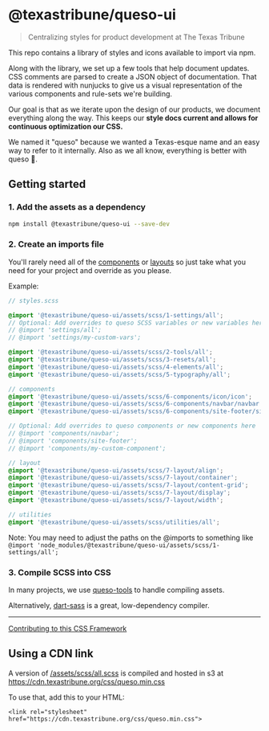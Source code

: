 # @texastribune/queso-ui
> Centralizing styles for product development at The Texas Tribune

This repo contains a library of styles and icons available to import via npm.

Along with the library, we set up a few tools that help document updates. CSS comments are parsed to create a JSON object of documentation. That data is rendered with nunjucks to give us a visual representation of the various components and rule-sets we're building.

Our goal is that as we iterate upon the design of our products, we document everything along the way. This keeps our **style docs current and allows for continuous optimization our CSS.**

We named it "queso" because we wanted a Texas-esque name and an easy way to refer to it internally. Also as we all know, everything is better with queso 🧀.



## Getting started

### 1. Add the assets as a dependency
```sh
npm install @texastribune/queso-ui --save-dev
```

### 2. Create an imports file

You'll rarely need all of the [components](https://texastribune.github.io/queso-ui/pages/components/index.html) or [layouts](https://texastribune.github.io/queso-ui/pages/layout/index.html) so just take what you need for your project and override as you please.

Example:
```scss
// styles.scss

@import '@texastribune/queso-ui/assets/scss/1-settings/all';
// Optional: Add overrides to queso SCSS variables or new variables here
// @import 'settings/all';
// @import 'settings/my-custom-vars';

@import '@texastribune/queso-ui/assets/scss/2-tools/all';
@import '@texastribune/queso-ui/assets/scss/3-resets/all';
@import '@texastribune/queso-ui/assets/scss/4-elements/all';
@import '@texastribune/queso-ui/assets/scss/5-typography/all';

// components
@import '@texastribune/queso-ui/assets/scss/6-components/icon/icon';
@import '@texastribune/queso-ui/assets/scss/6-components/navbar/navbar';
@import '@texastribune/queso-ui/assets/scss/6-components/site-footer/site-footer';

// Optional: Add overrides to queso components or new components here
// @import 'components/navbar';
// @import 'components/site-footer';
// @import 'components/my-custom-component';

// layout
@import '@texastribune/queso-ui/assets/scss/7-layout/align';
@import '@texastribune/queso-ui/assets/scss/7-layout/container';
@import '@texastribune/queso-ui/assets/scss/7-layout/content-grid';
@import '@texastribune/queso-ui/assets/scss/7-layout/display';
@import '@texastribune/queso-ui/assets/scss/7-layout/width';

// utilities
@import '@texastribune/queso-ui/assets/scss/utilities/all';

```

Note: You may need to adjust the paths on the @imports to something like `@import 'node_modules/@texastribune/queso-ui/assets/scss/1-settings/all';`


### 3. Compile SCSS into CSS

In many projects, we use [queso-tools](https://github.com/texastribune/queso-tools) to handle compiling assets.

Alternatively, [dart-sass](https://www.npmjs.com/package/sass) is a great, low-dependency compiler.

---

[Contributing to this CSS Framework](/contributing.md)

## Using a CDN link
A version of [/assets/scss/all.scss](https://github.com/texastribune/queso-ui/blob/57947f66069d9e90d01eb08f6fe1fe0218a846b6/assets/scss/all.scss) is compiled and hosted in s3 at
https://cdn.texastribune.org/css/queso.min.css

To use that, add this to your HTML:

```
<link rel="stylesheet" href="https://cdn.texastribune.org/css/queso.min.css">
```